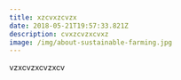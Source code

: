 ```yaml
---
title: xzcvxzcvzx
date: 2018-05-21T19:57:33.821Z
description: cvxzcvzxcvxz
image: /img/about-sustainable-farming.jpg
---
```

vzxcvzxcvzxcv
